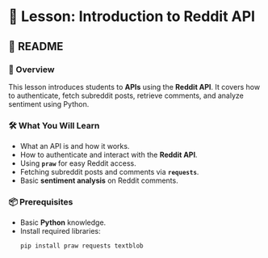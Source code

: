# 📌 Lesson: Introduction to Reddit API

## 📖 README
### 🚀 Overview
This lesson introduces students to **APIs** using the **Reddit API**. It covers how to authenticate, fetch subreddit posts, retrieve comments, and analyze sentiment using Python.

### 🛠️ What You Will Learn
- What an API is and how it works.
- How to authenticate and interact with the **Reddit API**.
- Using **`praw`** for easy Reddit access.
- Fetching subreddit posts and comments via **`requests`**.
- Basic **sentiment analysis** on Reddit comments.

### 📦 Prerequisites
- Basic **Python** knowledge.
- Install required libraries:
  ```bash
  pip install praw requests textblob
